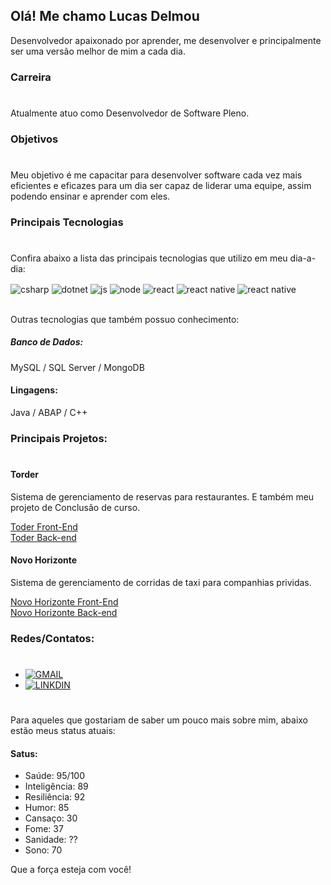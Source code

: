 ## Olá! Me chamo Lucas Delmou
Desenvolvedor apaixonado por aprender, me desenvolver e principalmente ser uma versão melhor de mim a cada dia.

### Carreira 
#
Atualmente atuo como Desenvolvedor de Software Pleno.

### Objetivos
#
Meu objetivo é me capacitar para desenvolver software cada vez mais eficientes e eficazes para um dia ser capaz de liderar uma equipe, assim podendo ensinar e aprender com eles.



### Principais Tecnologias
#
Confira abaixo a lista das principais tecnologias que utilizo em meu dia-a-dia:

<div style="display: inline_block">
  <img align="center" alt="csharp" src="https://img.shields.io/badge/C%23-239120?style=for-the-badge&logo=c-sharp&logoColor=whitee" />
  <img align="center" alt="dotnet" src="https://img.shields.io/badge/.NET-5C2D91?style=for-the-badge&logo=.net&logoColor=white" />
  <img align="center" alt="js" src="https://img.shields.io/badge/JavaScript-323330?style=for-the-badge&logo=javascript&logoColor=F7DF1" />
  <img align="center" alt="node" src="https://img.shields.io/badge/Node.js-43853D?style=for-the-badge&logo=node.js&logoColor=white" />
  <img align="center" alt="react" src="https://img.shields.io/badge/React-20232A?style=for-the-badge&logo=react&logoColor=61DAFB" />
  <img align="center" alt="react native" src="https://img.shields.io/badge/React_Native-20232A?style=for-the-badge&logo=react&logoColor=61DAFB" />
<img align="center" alt="react native" src="https://img.shields.io/badge/Amazon_AWS-232F3E?style=for-the-badge&logo=amazon-aws&logoColor=white" />
</div><br/>

Outras tecnologias que também possuo conhecimento:

##### Banco de Dados:
MySQL / SQL Server / MongoDB

#### Lingagens: 
Java / ABAP / C++ 

### Principais Projetos:
#
#### Torder
Sistema de gerenciamento de reservas para restaurantes. E também meu projeto de Conclusão de curso.
<div> 
    <a href="https://github.com/LDelmou/torder-api">Toder Front-End
    </a></br>
    <a href="https://github.com/LDelmou/torder-api">Toder Back-end
    </a>
</div>

#### Novo Horizonte
Sistema de gerenciamento de corridas de taxi para companhias prividas.

<div> 
    <a href="https://github.com/Garoa-Chuva/NewHorizon-app"> Novo Horizonte Front-End
    </a></br>
    <a href="https://github.com/Garoa-Chuva/NewHorizon-api"> Novo Horizonte Back-end
    </a>
</div>

### Redes/Contatos:
#
- [![GMAIL](https://img.shields.io/badge/Gmail-D14836?style=for-the-badge&logo=gmail&logoColor=white)](lucasdelmartins@gmail.com)
- [![LINKDIN](https://img.shields.io/badge/LinkedIn-0077B5?style=for-the-badge&logo=linkedin&logoColor=whit)](https://www.linkedin.com/in/delmou)


#

Para aqueles que gostariam de saber um pouco mais sobre mim, abaixo estão meus status atuais:

#### Satus:
- Saúde: 95/100
- Inteligência: 89
- Resiliência: 92
- Humor: 85
- Cansaço: 30
- Fome: 37
- Sanidade: ??
- Sono: 70

Que a força esteja com você!

<!--
![LDelmou GitHub stats](https://github-readme-stats.vercel.app/api?username=LDelmou&show_icons=true&theme=dracula&count_private=true)
-->
